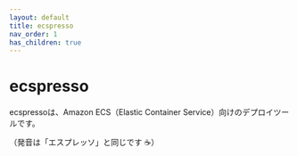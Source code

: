 ```yaml
---
layout: default
title: ecspresso
nav_order: 1
has_children: true
---
```


# ecspresso

ecspressoは、Amazon ECS（Elastic Container Service）向けのデプロイツールです。

（発音は「エスプレッソ」と同じです :coffee:）
